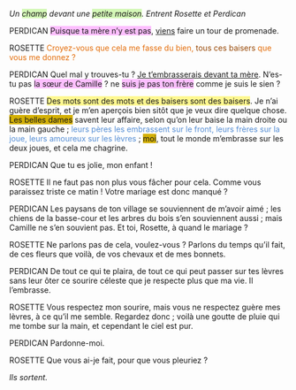 *Un <span style="background:#d3f8b6">champ</span> devant une <span style="background:#d3f8b6">petite maison</span>. Entrent Rosette et Perdican* 

PERDICAN 
<span style="background:#fdbfff">Puisque ta mère n’y est pas</span>, <u>viens</u> faire un tour de promenade. 

ROSETTE 
<font color="#e36c09">Croyez-vous que cela me fasse du bien, <font color="#974806">tous ces baisers</font> que vous me donnez ? </font>

PERDICAN 
Quel mal y trouves-tu ? <u>Je t’embrasserais devant ta mère</u>. N’es-tu pas <span style="background:#fdbfff">la sœur de Camille</span> ? ne <span style="background:#fdbfff">suis je pas ton frère</span> comme je suis le sien ? 

ROSETTE 
<span style="background:#fff88f">Des mots sont des mots et des baisers sont des baisers</span>. Je n’ai guère d’esprit, et je m’en aperçois bien sitôt que je veux dire quelque chose. <span style="background:#d4b106">Les belles dames</span> savent leur affaire, selon qu’on leur baise la main droite ou la main gauche ; <font color="#548dd4">leurs pères les embrassent sur le front, leurs frères sur la joue, leurs amoureux sur les lèvres</font> ; <span style="background:#d4b106">moi</span>, tout le monde m’embrasse sur les deux joues, et cela me chagrine. 

PERDICAN 
Que tu es jolie, mon enfant ! 

ROSETTE 
Il ne faut pas non plus vous fâcher pour cela. Comme vous paraissez triste ce matin ! Votre mariage est donc manqué ? 

PERDICAN 
Les paysans de ton village se souviennent de m’avoir aimé ; les chiens de la basse-cour et les arbres du bois s’en souviennent aussi ; mais Camille ne s’en souvient pas. Et toi, Rosette, à quand le mariage ? 

ROSETTE 
Ne parlons pas de cela, voulez-vous ? Parlons du temps qu’il fait, de ces fleurs que voilà, de vos chevaux et de mes bonnets. 

PERDICAN 
De tout ce qui te plaira, de tout ce qui peut passer sur tes lèvres sans leur ôter ce sourire céleste que je respecte plus que ma vie. Il l’embrasse. 

ROSETTE 
Vous respectez mon sourire, mais vous ne respectez guère mes lèvres, à ce qu’il me semble. Regardez donc ; voilà une goutte de pluie qui me tombe sur la main, et cependant le ciel est pur. 

PERDICAN 
Pardonne-moi. 

ROSETTE 
Que vous ai-je fait, pour que vous pleuriez ? 

*Ils sortent.*